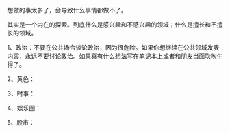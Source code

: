 想做的事太多了，会导致什么事情都做不了。

其实是一个内在的探索。到底什么是感兴趣和不感兴趣的领域；什么是擅长和不擅长的领域。

1、政治：不要在公共场合谈论政治，因为很危险。如果你想继续在公共领域发表内容，永远不要讨论政治。如果真有什么想法写在笔记本上或者和朋友当面吹吹牛得了。

2、黄色：

3、时事：

4、娱乐圈：

5、股市：